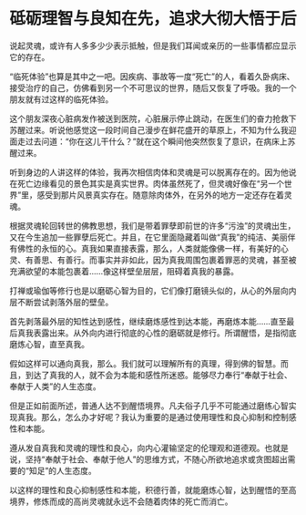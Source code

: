 <h1 align=center>砥砺理智与良知在先，追求大彻大悟于后</h1>

说起灵魂，或许有人多多少少表示抵触，但是我们耳闻或亲历的一些事情都应显示它的存在。

“临死体验”也算是其中之一吧。因疾病、事故等一度“死亡”的人，看着久卧病床、接受治疗的自己，仿佛看到另一个不可思议的世界，随后又恢复了呼吸。我的一个朋友就有过这样的临死体验。

这个朋友深夜心脏病发作被送到医院，心脏展示停止跳动，在医生们的奋力抢救下苏醒过来。听说他感觉这一段时间自己漫步在鲜花盛开的草原上，不知为什么我迎面走过去问道：“你在这儿干什么？”就在这个瞬间他突然恢复了意识，在病床上苏醒过来。

听到身边的人讲这样的体验，我再次相信肉体和灵魂是可以脱离存在的。因为他说在死亡边缘看见的景色其实是真实世界。肉体虽然死了，但灵魂好像在“另一个世界”里，感受到那片风景真实存在。随意除肉体外，在另外的地方一定还存在着灵魂。

根据灵魂轮回转世的佛教思想，我们是带着罪孽即前世的许多“污浊”的灵魂出生，又在今生追加一些罪孽后死亡。并且，在它里面隐藏着叫做“真我”的纯洁、美丽伴有佛性的永恒的心。真我如果直接表露，那么，人类就能像佛一样，有美好的心灵、有善思、有善行。而事实并非如此，因为真我周围包裹着罪恶的灵魂，甚至被充满欲望的本能包裹着……像这样壁垒层层，阻碍着真我的暴露。

打禅或瑜伽等修行也是以磨砺心智为目的，它们像打磨镜头似的，从心的外层向内层不断尝试剥落外层的壁垒。

首先剥落最外层的知性达到感性，继续磨炼感性到达本能，再磨炼本能……直至最后真我表露出来。从外向内进行彻底的心性的磨砺就是修行。所谓醒悟，是指彻底磨炼心智，直至真我。

假如这样可以通向真我，那么。我们就可以理解所有的真理，得到佛的智慧。而且，到达了真我的人，就不会为本能和感性所迷惑。能够尽力奉行“奉献于社会、奉献于人类”的人生态度。

但是正如前面所述，普通人达不到醒悟境界。凡夫俗子几乎不可能通过磨练心智实现真我。那么，怎么办才好呢？我认为重要的是通过使用理性和良心抑制和控制感性和本能。

遵从发自真我和灵魂的理性和良心，向内心灌输坚定的伦理观和道德观。也就是说，坚持“奉献于社会、奉献于他人”的思维方式，不随心所欲地追求或贪图超出需要的“知足”的人生态度。

以这样的理性和良心抑制感性和本能，积德行善，就能磨炼心智，达到醒悟的至高境界，修炼而成的高尚灵魂就永远不会随着肉体的死亡而消亡。

